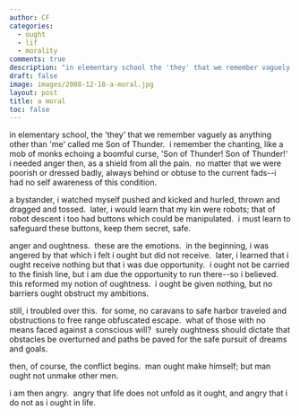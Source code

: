 ```yaml
---
author: CF
categories:
  - ought
  - lïf
  - morality
comments: true
description: "in elementary school the 'they' that we remember vaguely as anything other than 'me' called me Son of Thunder..."
draft: false
image: images/2008-12-18-a-moral.jpg
layout: post
title: a moral
toc: false
---
```

    
in elementary school, the 'they' that we remember vaguely as anything other than 'me' called me Son of Thunder.  i remember the chanting, like a mob of monks echoing a boomful curse, 'Son of Thunder! Son of Thunder!' i needed anger then, as a shield from all the pain.  no matter that we were poorish or dressed badly, always behind or obtuse to the current fads--i had no self awareness of this condition.    
    
a bystander, i watched myself pushed and kicked and hurled, thrown and dragged and tossed.  later, i would learn that my kin were robots; that of robot descent i too had buttons which could be manipulated.  i must learn to safeguard these buttons, keep them secret, safe.    
    
anger and oughtness.  these are the emotions.  in the beginning, i was angered by that which i felt i ought but did not receive.  later, i learned that i ought receive nothing but that i was due opportunity.  i ought not be carried to the finish line, but i am due the opportunity to run there--so i believed.  this reformed my notion of oughtness.  i ought be given nothing, but no barriers ought obstruct my ambitions.    
    
still, i troubled over this.  for some, no caravans to safe harbor traveled and obstructions to free range obfuscated escape.  what of those with no means faced against a conscious will?  surely oughtness should dictate that obstacles be overturned and paths be paved for the safe pursuit of dreams and goals.    
    
then, of course, the conflict begins.  man ought make himself; but man ought not unmake other men.    
    
i am then angry.  angry that life does not unfold as it ought, and angry that i do not as i ought in life.    
